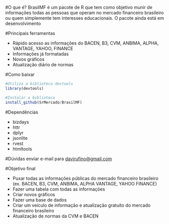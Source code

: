 #O que é?
BrasilMF é um pacote de R que tem como objetivo munir de informações todas as pessoas que operam no mercado financeiro brasileiro ou quem simplemente tem interesses educacionais. O pacote ainda está em desenvolvimento

#Principais ferramentas

* Rápido acesso as informações do BACEN, B3, CVM, ANBIMA, ALPHA, VANTAGE, YAHOO, FINANCE
* Informações já formatadas
* Novos gráficos
* Atualização diário de normas

#Como baixar

```R
#Utiliza a biblioteca devtools
library(devtools)
```
```R
#Instalar a biblioteca
install_github(SrMercado/BrasilMF)
```

#Dependências

* bizdays
* httr
* dplyr
* jsonlite
* rvest
* htmltools

#Dúvidas
enviar e-mail para davirufino@gmail.com

#Objetivo final

* Puxar todas as informações públicas do mercado financeiro brasileiro (ex. BACEN, B3, CVM, ANBIMA, ALPHA VANTAGE, YAHOO FINANCE)
* Fazer uma tabela com todas as informações
* Criar novos gráficos
* Fazer uma base de dados
* Criar um veículo de informação e atualização gratuíto do mercado financeiro brasileiro
* Atualização de normas da CVM e BACEN
